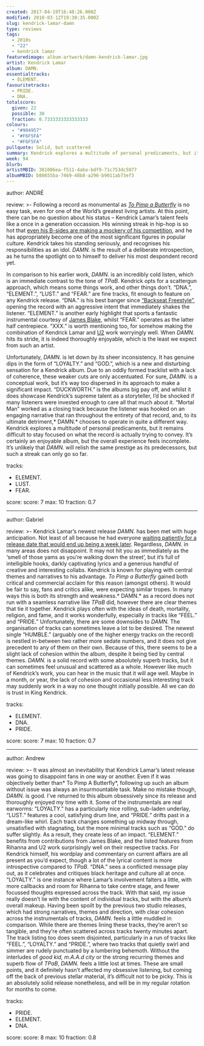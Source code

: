 ```yaml
---
created: 2017-04-19T16:48:26.000Z
modified: 2018-03-12T19:30:35.000Z
slug: kendrick-lamar-damn
type: reviews
tags:
  - 2010s
  - "22"
  - kendrick lamar
featuredimage: album-artwork/damn-kendrick-lamar.jpg
artist: Kendrick Lamar
album: DAMN.
essentialtracks:
  - ELEMENT.
favouritetracks:
  - PRIDE.
  - DNA.
totalscore:
  given: 22
  possible: 30
  fraction: 0.7333333333333333
colours:
  - "#904957"
  - "#F6F5FA"
  - "#F6F5FA"
pullquote: Solid, but scattered
summary: Kendrick explores a multitude of personal predicaments, but it remains difficult to stay focused on what the record is actually trying to convey. It’s certainly an enjoyable album, but the overall experience feels incomplete.
week: 94
blurb:
artistMBID: 381086ea-f511-4aba-bdf9-71c753dc5077
albumMBID: b88655ba-7469-48b8-a296-b9011ab73ef3
---
```

author: ANDRÉ

review: >-
  Following a record as monumental as [*To Pimp a Butterfly*](<reviews/kendrick-lamar-to-pimp-a-butterfly/>) is no easy task, even for one of the World’s greatest living artists. At this point, there can be no question about his status – Kendrick Lamar’s talent feels like a once in a generation occassion. His winning streak in hip-hop is so hot that [even his B-sides are making a mockery of his competition](<reviews/untitled-unmastered/>), and he has appropriately become one of the most significant figures in popular culture. Kendrick takes his standing seriously, and recognises his responsibilities as an idol. *DAMN.* is the result of a deliberate introspection, as he turns the spotlight on to himself to deliver his most despondent record yet.

  In comparison to his earlier work, *DAMN.* is an incredibly cold listen, which is an immediate contrast to the tone of *TPaB*. Kendrick opts for a scattergun approach, which means some things work, and other things don’t. “DNA.”, “ELEMENT.”, “LUST.” and “FEAR.” are fine tracks, fit enough to feature on any Kendrick release. “DNA.” is his best banger since [“Backseat Freestyle”](<https://www.youtube.com/watch?v=EZW7et3tPuQ>), opening the record with an aggressive intent that immediately shakes the listener. “ELEMENT.” is another early highlight that sports a fantastic instrumental courtesy of [James Blake](<reviews/james-blake-the-colour-in-anything/>), whilst “FEAR.” operates as the latter half centrepiece. “XXX.” is worth mentioning too, for somehow making the combination of Kendrick Lamar and [U2](<reviews/u2-the-joshua-tree/>) work worryingly well. When *DAMN.* hits its stride, it is indeed thoroughly enjoyable, which is the least we expect from such an artist.

  Unfortunately, *DAMN.* is let down by its sheer inconsistency. It has genuine dips in the form of “LOYALTY.” and “GOD.”, which is a new and disturbing sensation for a Kendrick album. Due to an oddly formed tracklist with a lack of coherence, these weaker cuts are only accentuated. For sure, *DAMN.* is a conceptual work, but it’s way too dispersed in its approach to make a significant impact. “DUCKWORTH.” is the albums big pay off, and whilst it does showcase Kendrick’s supreme talent as a storyteller, I’d be shocked if many listeners were invested enough to care all that much about it. “Mortal Man” worked as a closing track because the listener was hooked on an engaging narrative that ran throughout the entirety of that record, and, to its ultimate detriment,* DAMN.* chooses to operate in quite a different way. Kendrick explores a multitude of personal predicaments, but it remains difficult to stay focused on what the record is actually trying to convey. It’s certainly an enjoyable album, but the overall experience feels incomplete. It’s unlikely that *DAMN.* will relish the same prestige as its predecessors, but such a streak can only go so far.

tracks:
  - ELEMENT.
  - ­LUST.
  - ­FEAR.

score:
  score: 7
  max: 10
  fraction: 0.7

---
author: Gabriel

review: >-
  Kendrick Lamar’s newest release *DAMN.* has been met with huge anticipation. Not least of all because he had everyone [waiting patiently for a release date that would end up being a week later](<https://www.youtube.com/watch?v=lbYIUnV8u7E>). Regardless, *DAMN.* in many areas does not disappoint. It may not hit you as immediately as the ‘smell of those yams as you’re walking down the street’, but it’s full of intelligible hooks, darkly captivating lyrics and a generous handful of creative and interesting collabs. Kendrick is known for playing with central themes and narratives to his advantage. *To Pimp a Butterfly* gained both critical and commercial acclaim for this reason (amongst others). It would be fair to say, fans and critics alike, were expecting similar tropes. In many ways this is both its strength and weakness.* DAMN.* as a record does not run with a seamless narrative like *TPaB* did, however there are clear themes that tie it together. Kendrick plays often with the ideas of death, mortality, religion, and fame, and it works wonderfully, especially in tracks like “FEEL.” and “PRIDE.” Unfortunately, there are some downsides to *DAMN.* The organisation of tracks can sometimes leave a lot to be desired. The newest single “HUMBLE.” (arguably one of the higher energy tracks on the record) is nestled in-between two rather more sedate numbers, and it does not give precedent to any of them on their own. Because of this, there seems to be a slight lack of cohesion within the album, despite it being tied by central themes. *DAMN.* is a solid record with some absolutely superb tracks, but it can sometimes feel unusual and scattered as a whole. However like much of Kendrick’s work, you can hear in the music that it will age well. Maybe in a month, or year, the lack of cohesion and occasional less interesting track may suddenly work in a way no one thought initially possible. All we can do is trust in King Kendrick.

tracks:
  - ELEMENT.
  - ­DNA.
  - ­PRIDE.

score:
  score: 7
  max: 10
  fraction: 0.7

---
author: Andrew

review: >-
  It was almost an inevitability that Kendrick Lamar’s latest release was going to disappoint fans in one way or another. Even if it was objectively better than* To Pimp A Butterfly*, following up such an album without issue was always an insurmountable task. Make no mistake though, *DAMN.* is good. I’ve returned to this album obsessively since its release and thoroughly enjoyed my time with it. Some of the instrumentals are real earworms: “LOYALTY.” has a particularly nice rolling, sub-laden underlay, “LUST.” features a cool, satisfying drum line, and “PRIDE.” drifts past in a dream-like whirl. Each track changes something up midway through, unsatisfied with stagnating, but the more minimal tracks such as “GOD.” do suffer slightly. As a result, they create less of an impact. “ELEMENT.” benefits from contributions from James Blake, and the listed features from Rihanna and U2 work surprisingly well on their respective tracks. For Kendrick himself, his wordplay and commentary on current affairs are all present as you’d expect, though a lot of the lyrical content is more introspective compared to *TPaB*. “DNA.” sees a conflicted message play out, as it celebrates and critiques black heritage and culture all at once. “LOYALTY.” is one instance where Lamar’s involvement falters a little, with more callbacks and room for Rihanna to take centre stage, and fewer focussed thoughts expressed across the track. With that said, my issue really doesn’t lie with the content of individual tracks, but with the album’s overall makeup. Having been spoilt by the previous two studio releases, which had strong narratives, themes and direction, with clear cohesion across the instrumentals of tracks, *DAMN.* feels a little muddled in comparison. While there are themes lining these tracks, they’re aren’t so tangible, and they’re often scattered across tracks twenty minutes apart. The track listing too does seem disjointed, particularly in a run of tracks like “FEEL.”, “LOYALTY.” and “PRIDE.”, where two tracks that quietly swirl and simmer are rudely punctuated by a lumbering behemoth. Without the interludes of *good kid, m.A.A.d city* or the strong recurring themes and superb flow of *TPaB*, *DAMN.* feels a little lost at times. These are small points, and it definitely hasn’t affected my obsessive listening, but coming off the back of previous stellar material, it’s difficult not to be picky. This is an absolutely solid release nonetheless, and will be in my regular rotation for months to come.

tracks:
  - PRIDE.
  - ­ELEMENT.
  - ­DNA.
  
score:
  score: 8
  max: 10
  fraction: 0.8
